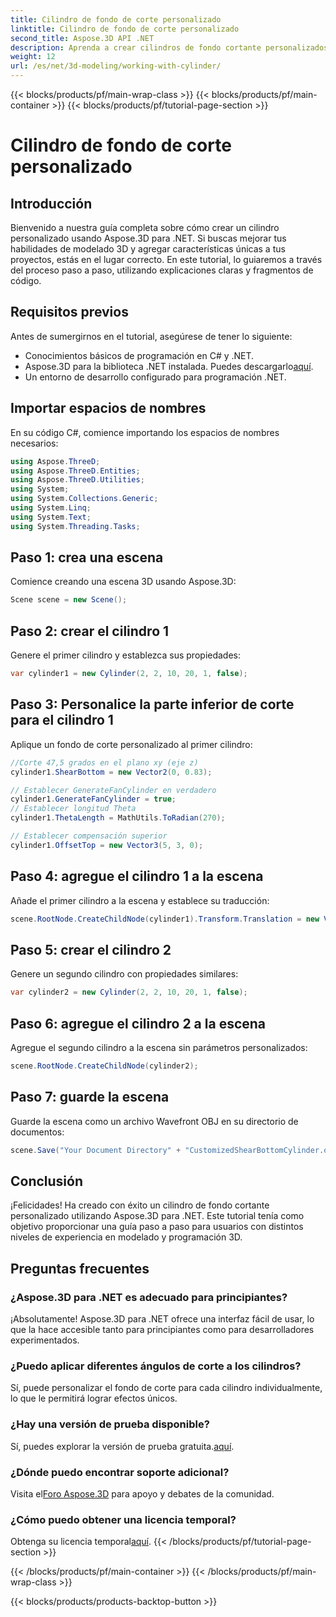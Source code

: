 ```yaml
---
title: Cilindro de fondo de corte personalizado
linktitle: Cilindro de fondo de corte personalizado
second_title: Aspose.3D API .NET
description: Aprenda a crear cilindros de fondo cortante personalizados utilizando Aspose.3D para .NET con nuestra guía detallada paso a paso. ¡Mejora tus habilidades de modelado 3D hoy!
weight: 12
url: /es/net/3d-modeling/working-with-cylinder/
---
```


{{< blocks/products/pf/main-wrap-class >}}
{{< blocks/products/pf/main-container >}}
{{< blocks/products/pf/tutorial-page-section >}}

# Cilindro de fondo de corte personalizado

## Introducción
Bienvenido a nuestra guía completa sobre cómo crear un cilindro personalizado usando Aspose.3D para .NET. Si buscas mejorar tus habilidades de modelado 3D y agregar características únicas a tus proyectos, estás en el lugar correcto. En este tutorial, lo guiaremos a través del proceso paso a paso, utilizando explicaciones claras y fragmentos de código.
## Requisitos previos
Antes de sumergirnos en el tutorial, asegúrese de tener lo siguiente:
- Conocimientos básicos de programación en C# y .NET.
-  Aspose.3D para la biblioteca .NET instalada. Puedes descargarlo[aquí](https://releases.aspose.com/3d/net/).
- Un entorno de desarrollo configurado para programación .NET.
## Importar espacios de nombres
En su código C#, comience importando los espacios de nombres necesarios:
```csharp
using Aspose.ThreeD;
using Aspose.ThreeD.Entities;
using Aspose.ThreeD.Utilities;
using System;
using System.Collections.Generic;
using System.Linq;
using System.Text;
using System.Threading.Tasks;
```
## Paso 1: crea una escena
Comience creando una escena 3D usando Aspose.3D:
```csharp
Scene scene = new Scene();
```
## Paso 2: crear el cilindro 1
Genere el primer cilindro y establezca sus propiedades:
```csharp
var cylinder1 = new Cylinder(2, 2, 10, 20, 1, false);
```
## Paso 3: Personalice la parte inferior de corte para el cilindro 1
Aplique un fondo de corte personalizado al primer cilindro:
```csharp
//Corte 47,5 grados en el plano xy (eje z)
cylinder1.ShearBottom = new Vector2(0, 0.83); 

// Establecer GenerateFanCylinder en verdadero
cylinder1.GenerateFanCylinder = true;
// Establecer longitud Theta
cylinder1.ThetaLength = MathUtils.ToRadian(270);

// Establecer compensación superior
cylinder1.OffsetTop = new Vector3(5, 3, 0);
```
## Paso 4: agregue el cilindro 1 a la escena
Añade el primer cilindro a la escena y establece su traducción:
```csharp
scene.RootNode.CreateChildNode(cylinder1).Transform.Translation = new Vector3(10, 0, 0);
```
## Paso 5: crear el cilindro 2
Genere un segundo cilindro con propiedades similares:
```csharp
var cylinder2 = new Cylinder(2, 2, 10, 20, 1, false);
```
## Paso 6: agregue el cilindro 2 a la escena
Agregue el segundo cilindro a la escena sin parámetros personalizados:
```csharp
scene.RootNode.CreateChildNode(cylinder2);
```
## Paso 7: guarde la escena
Guarde la escena como un archivo Wavefront OBJ en su directorio de documentos:
```csharp
scene.Save("Your Document Directory" + "CustomizedShearBottomCylinder.obj", FileFormat.WavefrontOBJ);
```
## Conclusión
¡Felicidades! Ha creado con éxito un cilindro de fondo cortante personalizado utilizando Aspose.3D para .NET. Este tutorial tenía como objetivo proporcionar una guía paso a paso para usuarios con distintos niveles de experiencia en modelado y programación 3D.
## Preguntas frecuentes
### ¿Aspose.3D para .NET es adecuado para principiantes?
¡Absolutamente! Aspose.3D para .NET ofrece una interfaz fácil de usar, lo que la hace accesible tanto para principiantes como para desarrolladores experimentados.
### ¿Puedo aplicar diferentes ángulos de corte a los cilindros?
Sí, puede personalizar el fondo de corte para cada cilindro individualmente, lo que le permitirá lograr efectos únicos.
### ¿Hay una versión de prueba disponible?
 Sí, puedes explorar la versión de prueba gratuita.[aquí](https://releases.aspose.com/).
### ¿Dónde puedo encontrar soporte adicional?
 Visita el[Foro Aspose.3D](https://forum.aspose.com/c/3d/18) para apoyo y debates de la comunidad.
### ¿Cómo puedo obtener una licencia temporal?
 Obtenga su licencia temporal[aquí](https://purchase.aspose.com/temporary-license/).
{{< /blocks/products/pf/tutorial-page-section >}}

{{< /blocks/products/pf/main-container >}}
{{< /blocks/products/pf/main-wrap-class >}}

{{< blocks/products/products-backtop-button >}}

